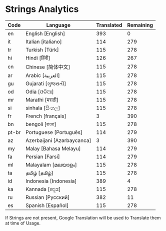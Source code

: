 # Strings Analytics


| Code | Language | Translated | Remaining |
|----|-------|-------|---|
| en | English [English] | 393 | 0 |
| it | Italian [italiano] | 114 | 279 |
| tr | Turkish [Türk] | 115 | 278 |
| hi | Hindi [हिंदी] | 126 | 267 |
| cn | Chinese [简体中文] | 115 | 278 |
| ar | Arabic [العربية] | 115 | 278 |
| gu | Gujarati [ગુજરાતી] | 115 | 278 |
| od | Odia [ଓଡିଆ] | 115 | 278 |
| mr | Marathi [मराठी] | 115 | 278 |
| si | sinhala [සිංහල] | 115 | 278 |
| fr | French [français] | 3 | 390 |
| bn | bengoli [বাংলা] | 115 | 278 |
| pt-br | Portuguese [Português] | 114 | 279 |
| az | Azerbaijani [Azərbaycanca] | 3 | 390 |
| my | Malay [Bahasa Melayu] | 114 | 279 |
| fa | Persian [Farsi] | 114 | 279 |
| ml | Malayalam [മലയാളം] | 115 | 278 |
| ta | தமிழ் [தமிழ்] | 115 | 278 |
| id | Indonesia [Indonesia] | 389 | 4 |
| ka | Kannada [ಕನ್ನಡ] | 115 | 278 |
| ru | Russian [Русский] | 382 | 11 |
| es | Spanish [Español] | 115 | 278 |


If Strings are not present, Google Translation will be used to Translate them at time of Usage.